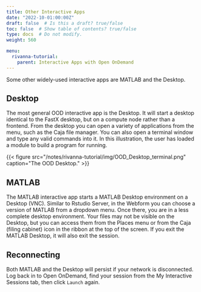 ```yaml
---
title: Other Interactive Apps
date: "2022-10-01:00:00Z"
draft: false  # Is this a draft? true/false
toc: false  # Show table of contents? true/false
type: docs  # Do not modify.
weight: 560

menu:
  rivanna-tutorial:
    parent: Interactive Apps with Open OnDemand
---
```


Some other widely-used interactive apps are MATLAB and the Desktop.  

## Desktop

The most general OOD interactive app is the Desktop.  It will start a desktop identical to the FastX desktop, but on a compute node rather than a frontend.  From the desktop you can open a variety of applications from the menu, such as the Caja file manager.  You can also open a terminal window and type any valid commands into it.  In this illustration, the user has loaded a module to build a program for running.

{{< figure src="/notes/rivanna-tutorial/img/OOD_Desktop_terminal.png" caption="The OOD Desktop." >}}

## MATLAB

The MATLAB interactive app starts a MATLAB Desktop environment on a Desktop (VNC). Similar to Rstudio Server, in the Webform you can choose a version of MATLAB from a dropdown menu.  Once there, you are in a less complete desktop environment.  Your files may not be visible on the Desktop, but you can access them from the Places menu or from the Caja (filing cabinet) icon in the ribbon at the top of the screen.  If you exit the MATLAB Desktop, it will also exit the session.

## Reconnecting

Both MATLAB and the Desktop will persist if your network is disconnected. Log back in to Open OnDemand, find your session from the My Interactive Sessions tab, then click `Launch` again.
